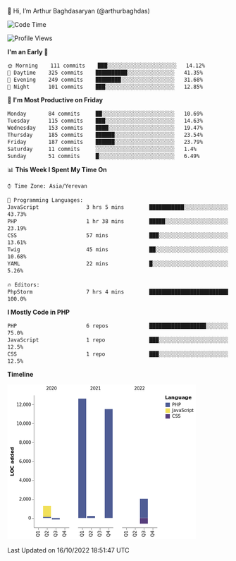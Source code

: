 👋 Hi, I’m Arthur Baghdasaryan (@arthurbaghdas)


<!--START_SECTION:waka-->
![Code Time](http://img.shields.io/badge/Code%20Time-302%20hrs%2037%20mins-blue)

![Profile Views](http://img.shields.io/badge/Profile%20Views-2-blue)

**I'm an Early 🐤** 

```text
🌞 Morning    111 commits    ███░░░░░░░░░░░░░░░░░░░░░░   14.12% 
🌆 Daytime    325 commits    ██████████░░░░░░░░░░░░░░░   41.35% 
🌃 Evening    249 commits    ████████░░░░░░░░░░░░░░░░░   31.68% 
🌙 Night      101 commits    ███░░░░░░░░░░░░░░░░░░░░░░   12.85%

```
📅 **I'm Most Productive on Friday** 

```text
Monday       84 commits     ██░░░░░░░░░░░░░░░░░░░░░░░   10.69% 
Tuesday      115 commits    ███░░░░░░░░░░░░░░░░░░░░░░   14.63% 
Wednesday    153 commits    ████░░░░░░░░░░░░░░░░░░░░░   19.47% 
Thursday     185 commits    ██████░░░░░░░░░░░░░░░░░░░   23.54% 
Friday       187 commits    ██████░░░░░░░░░░░░░░░░░░░   23.79% 
Saturday     11 commits     ░░░░░░░░░░░░░░░░░░░░░░░░░   1.4% 
Sunday       51 commits     █░░░░░░░░░░░░░░░░░░░░░░░░   6.49%

```


📊 **This Week I Spent My Time On** 

```text
⌚︎ Time Zone: Asia/Yerevan

💬 Programming Languages: 
JavaScript               3 hrs 5 mins        ███████████░░░░░░░░░░░░░░   43.73% 
PHP                      1 hr 38 mins        █████░░░░░░░░░░░░░░░░░░░░   23.19% 
CSS                      57 mins             ███░░░░░░░░░░░░░░░░░░░░░░   13.61% 
Twig                     45 mins             ██░░░░░░░░░░░░░░░░░░░░░░░   10.68% 
YAML                     22 mins             █░░░░░░░░░░░░░░░░░░░░░░░░   5.26%

🔥 Editors: 
PhpStorm                 7 hrs 4 mins        █████████████████████████   100.0%

```

**I Mostly Code in PHP** 

```text
PHP                      6 repos             ██████████████████░░░░░░░   75.0% 
JavaScript               1 repo              ███░░░░░░░░░░░░░░░░░░░░░░   12.5% 
CSS                      1 repo              ███░░░░░░░░░░░░░░░░░░░░░░   12.5%

```


**Timeline**

![Chart not found](https://raw.githubusercontent.com/arthurbaghdas/arthurbaghdas/main/charts/bar_graph.png) 


 Last Updated on 16/10/2022 18:51:47 UTC
<!--END_SECTION:waka-->

